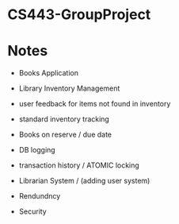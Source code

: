 # CS443-GroupProject

# Notes
- Books Application
- Library Inventory Management
- user feedback for items not found in inventory
- standard inventory tracking 
- Books on reserve / due date
- DB logging
- transaction history / ATOMIC locking 
- Librarian System / (adding user system)
- Rendundncy

- Security